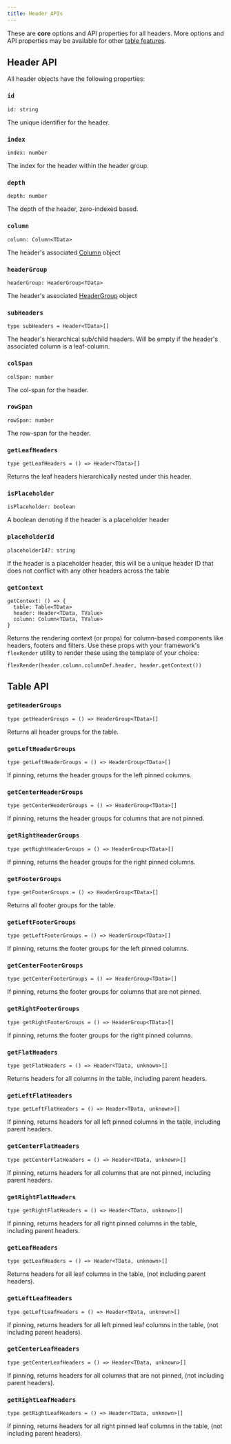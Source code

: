 ```yaml
---
title: Header APIs
---
```


These are **core** options and API properties for all headers. More options and API properties may be available for other [table features](../guide/features).

## Header API

All header objects have the following properties:

### `id`

```tsx
id: string
```

The unique identifier for the header.

### `index`

```tsx
index: number
```

The index for the header within the header group.

### `depth`

```tsx
depth: number
```

The depth of the header, zero-indexed based.

### `column`

```tsx
column: Column<TData>
```

The header's associated [Column](../api/core/column) object

### `headerGroup`

```tsx
headerGroup: HeaderGroup<TData>
```

The header's associated [HeaderGroup](../api/core/header-group) object

### `subHeaders`

```tsx
type subHeaders = Header<TData>[]
```

The header's hierarchical sub/child headers. Will be empty if the header's associated column is a leaf-column.

### `colSpan`

```tsx
colSpan: number
```

The col-span for the header.

### `rowSpan`

```tsx
rowSpan: number
```

The row-span for the header.

### `getLeafHeaders`

```tsx
type getLeafHeaders = () => Header<TData>[]
```

Returns the leaf headers hierarchically nested under this header.

### `isPlaceholder`

```tsx
isPlaceholder: boolean
```

A boolean denoting if the header is a placeholder header

### `placeholderId`

```tsx
placeholderId?: string
```

If the header is a placeholder header, this will be a unique header ID that does not conflict with any other headers across the table

### `getContext`

```tsx
getContext: () => {
  table: Table<TData>
  header: Header<TData, TValue>
  column: Column<TData, TValue>
}
```

Returns the rendering context (or props) for column-based components like headers, footers and filters. Use these props with your framework's `flexRender` utility to render these using the template of your choice:

```tsx
flexRender(header.column.columnDef.header, header.getContext())
```

## Table API

### `getHeaderGroups`

```tsx
type getHeaderGroups = () => HeaderGroup<TData>[]
```

Returns all header groups for the table.

### `getLeftHeaderGroups`

```tsx
type getLeftHeaderGroups = () => HeaderGroup<TData>[]
```

If pinning, returns the header groups for the left pinned columns.

### `getCenterHeaderGroups`

```tsx
type getCenterHeaderGroups = () => HeaderGroup<TData>[]
```

If pinning, returns the header groups for columns that are not pinned.

### `getRightHeaderGroups`

```tsx
type getRightHeaderGroups = () => HeaderGroup<TData>[]
```

If pinning, returns the header groups for the right pinned columns.

### `getFooterGroups`

```tsx
type getFooterGroups = () => HeaderGroup<TData>[]
```

Returns all footer groups for the table.

### `getLeftFooterGroups`

```tsx
type getLeftFooterGroups = () => HeaderGroup<TData>[]
```

If pinning, returns the footer groups for the left pinned columns.

### `getCenterFooterGroups`

```tsx
type getCenterFooterGroups = () => HeaderGroup<TData>[]
```

If pinning, returns the footer groups for columns that are not pinned.

### `getRightFooterGroups`

```tsx
type getRightFooterGroups = () => HeaderGroup<TData>[]
```

If pinning, returns the footer groups for the right pinned columns.

### `getFlatHeaders`

```tsx
type getFlatHeaders = () => Header<TData, unknown>[]
```

Returns headers for all columns in the table, including parent headers.

### `getLeftFlatHeaders`

```tsx
type getLeftFlatHeaders = () => Header<TData, unknown>[]
```

If pinning, returns headers for all left pinned columns in the table, including parent headers.

### `getCenterFlatHeaders`

```tsx
type getCenterFlatHeaders = () => Header<TData, unknown>[]
```

If pinning, returns headers for all columns that are not pinned, including parent headers.

### `getRightFlatHeaders`

```tsx
type getRightFlatHeaders = () => Header<TData, unknown>[]
```

If pinning, returns headers for all right pinned columns in the table, including parent headers.

### `getLeafHeaders`

```tsx
type getLeafHeaders = () => Header<TData, unknown>[]
```

Returns headers for all leaf columns in the table, (not including parent headers).

### `getLeftLeafHeaders`

```tsx
type getLeftLeafHeaders = () => Header<TData, unknown>[]
```

If pinning, returns headers for all left pinned leaf columns in the table, (not including parent headers).

### `getCenterLeafHeaders`

```tsx
type getCenterLeafHeaders = () => Header<TData, unknown>[]
```

If pinning, returns headers for all columns that are not pinned, (not including parent headers).

### `getRightLeafHeaders`

```tsx
type getRightLeafHeaders = () => Header<TData, unknown>[]
```

If pinning, returns headers for all right pinned leaf columns in the table, (not including parent headers).
